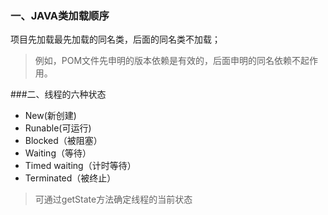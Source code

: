 ### 一、JAVA类加载顺序

项目先加载最先加载的同名类，后面的同名类不加载；

> 例如，POM文件先申明的版本依赖是有效的，后面申明的同名依赖不起作用。

###二、线程的六种状态

- New(新创建)
- Runable(可运行)
- Blocked（被阻塞）
- Waiting（等待）
- Timed waiting（计时等待）
- Terminated（被终止）

> 可通过getState方法确定线程的当前状态

